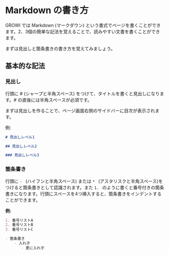 # Markdown の書き方

GROWI では Markdown (マークダウン) という書式でページを書くことができます。2、3個の簡単な記法を覚えることで、読みやすい文書を書くことができます。

まずは見出しと箇条書きの書き方を覚えてみましょう。

## 基本的な記法
### 見出し
行頭に #  (シャープと半角スペース) をつけて、タイトルを書くと見出しになります。# の直後には半角スペースが必須です。

まずは見出しを作ることで、ページ画面右側のサイドバーに目次が表示されます。

例:

```markdown
# 見出しレベル1

## 見出しレベル2

### 見出しレベル3
```

### 箇条書き
行頭に `- ` (ハイフンと半角スペース) または `* ` (アスタリスクと半角スペース)をつけると箇条書きとして認識されます。また `1. ` のように書くと番号付きの箇条書きになります。行頭にスペースを4つ挿入すると、箇条書きをインデントすることができます。

**例:**

```markdown
1. 番号リストA
2. 番号リストB
3. 番号リストC

- 箇条書き
    - 入れ子
       - 更に入れ子
```

